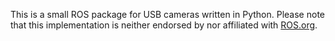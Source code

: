 This is a small ROS package for USB cameras  written in Python.
Please note that this implementation is neither endorsed by nor affiliated with [ROS.org](http://www.ros.org).
